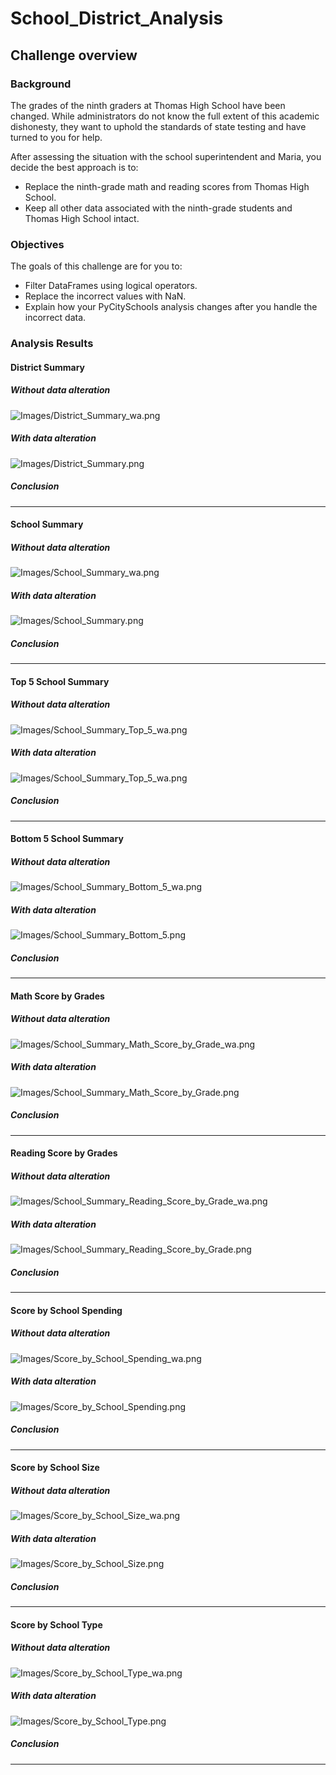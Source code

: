 # School_District_Analysis

## Challenge overview

### Background

The grades of the ninth graders at Thomas High School have been changed. While administrators do not know the full extent of this academic dishonesty, they want to uphold the standards of state testing and have turned to you for help.

After assessing the situation with the school superintendent and Maria, you decide the best approach is to:

- Replace the ninth-grade math and reading scores from Thomas High School.
- Keep all other data associated with the ninth-grade students and Thomas High School intact.

### Objectives
The goals of this challenge are for you to:
- Filter DataFrames using logical operators.
- Replace the incorrect values with NaN.
- Explain how your PyCitySchools analysis changes after you handle the incorrect data. 

### Analysis Results
#### District Summary 
##### Without data alteration
![Images/District_Summary_wa.png](Images/District_Summary_wa.png)

##### With data alteration
![Images/District_Summary.png](Images/District_Summary.png)

##### Conclusion

---
#### School Summary 
##### Without data alteration
![Images/School_Summary_wa.png](Images/School_Summary_wa.png)

##### With data alteration
![Images/School_Summary.png](Images/School_Summary.png)

##### Conclusion

---
#### Top 5 School Summary 
##### Without data alteration
![Images/School_Summary_Top_5_wa.png](Images/School_Summary_Top_5_wa.png)

##### With data alteration
![Images/School_Summary_Top_5_wa.png](Images/School_Summary_Top_5.png)

##### Conclusion

---
#### Bottom 5 School Summary 
##### Without data alteration
![Images/School_Summary_Bottom_5_wa.png](Images/School_Summary_Bottom_5_wa.png)

##### With data alteration
![Images/School_Summary_Bottom_5.png](Images/School_Summary_Bottom_5.png.png)

##### Conclusion

---
#### Math Score by Grades
##### Without data alteration
![Images/School_Summary_Math_Score_by_Grade_wa.png](Images/School_Summary_Math_Score_by_Grade_wa.png)

##### With data alteration
![Images/School_Summary_Math_Score_by_Grade.png](Images/School_Summary_Math_Score_by_Grade.png)

##### Conclusion

---
#### Reading Score by Grades
##### Without data alteration
![Images/School_Summary_Reading_Score_by_Grade_wa.png](Images/School_Summary_Reading_Score_by_Grade_wa.png)

##### With data alteration
![Images/School_Summary_Reading_Score_by_Grade.png](Images/School_Summary_Reading_Score_by_Grade.png)

##### Conclusion

---
#### Score by School Spending
##### Without data alteration
![Images/Score_by_School_Spending_wa.png](Images/Score_by_School_Spending_wa.png)

##### With data alteration
![Images/Score_by_School_Spending.png](Images/Score_by_School_Spending.png)

##### Conclusion

---
#### Score by School Size
##### Without data alteration
![Images/Score_by_School_Size_wa.png](Images/Score_by_School_Size_wa.png)

##### With data alteration
![Images/Score_by_School_Size.png](Images/Score_by_School_Size.png)

##### Conclusion

---
#### Score by School Type
##### Without data alteration
![Images/Score_by_School_Type_wa.png](Images/Score_by_School_Type_wa.png)

##### With data alteration
![Images/Score_by_School_Type.png](Images/Score_by_School_Type.png)

##### Conclusion

---
